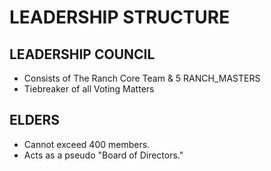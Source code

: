 # LEADERSHIP STRUCTURE

## LEADERSHIP COUNCIL&#x20;

* Consists of The Ranch Core Team & 5 RANCH\_MASTERS
* Tiebreaker of all Voting Matters&#x20;

## ELDERS

* Cannot exceed 400 members.
* Acts as a pseudo "Board of Directors."



